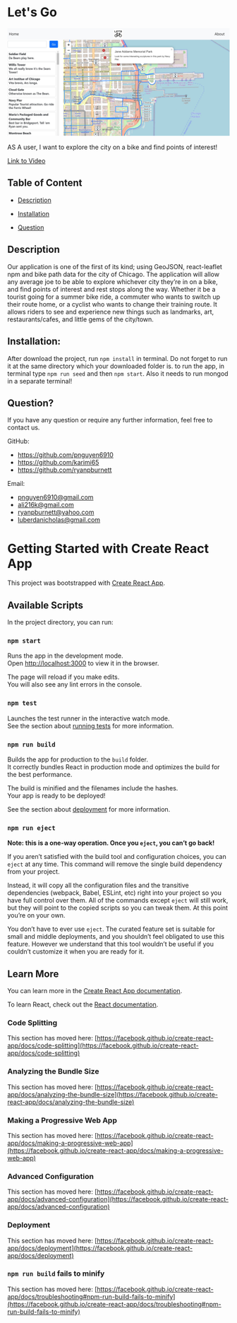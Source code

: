 # Let's Go

![screenshot](./client/public/img/map.JPG)

AS A user, I want to explore the city on a bike and find points of interest!


[Link to Video]()


## Table of Content
* [Description](#Description)

* [Installation](#Installation)

* [Question](#Question)


## Description
Our application is one of the first of its kind; using GeoJSON, react-leaflet npm and bike path data for the city of Chicago. The application will allow any average joe to be able to explore whichever city they’re in on a bike, and find points of interest and rest stops along the way.  Whether it be a tourist going for a summer bike ride, a commuter who wants to switch up their route home, or a cyclist who wants to change their training route. It allows riders to see and experience new things such as landmarks, art, restaurants/cafes, and little gems of the city/town.
   

## Installation:
After download the project, run `npm install` in terminal. Do not forget to run it at the same directory which your downloaded folder is. to run the app, in terminal type `npm run seed` and then `npm start`. Also it needs to run mongod in a separate terminal!

## Question?
If you have any question or require any further information, feel free to contact us. 

GitHub: 
* https://github.com/pnguyen6910
* https://github.com/karimi65
* https://github.com/ryanpburnett

        

Email: 
* pnguyen6910@gmail.com
* ali216k@gmail.com
* ryanpburnett@yahoo.com
* luberdanicholas@gmail.com











# Getting Started with Create React App

This project was bootstrapped with [Create React App](https://github.com/facebook/create-react-app).

## Available Scripts

In the project directory, you can run:

### `npm start`

Runs the app in the development mode.\
Open [http://localhost:3000](http://localhost:3000) to view it in the browser.

The page will reload if you make edits.\
You will also see any lint errors in the console.

### `npm test`

Launches the test runner in the interactive watch mode.\
See the section about [running tests](https://facebook.github.io/create-react-app/docs/running-tests) for more information.

### `npm run build`

Builds the app for production to the `build` folder.\
It correctly bundles React in production mode and optimizes the build for the best performance.

The build is minified and the filenames include the hashes.\
Your app is ready to be deployed!

See the section about [deployment](https://facebook.github.io/create-react-app/docs/deployment) for more information.

### `npm run eject`

**Note: this is a one-way operation. Once you `eject`, you can’t go back!**

If you aren’t satisfied with the build tool and configuration choices, you can `eject` at any time. This command will remove the single build dependency from your project.

Instead, it will copy all the configuration files and the transitive dependencies (webpack, Babel, ESLint, etc) right into your project so you have full control over them. All of the commands except `eject` will still work, but they will point to the copied scripts so you can tweak them. At this point you’re on your own.

You don’t have to ever use `eject`. The curated feature set is suitable for small and middle deployments, and you shouldn’t feel obligated to use this feature. However we understand that this tool wouldn’t be useful if you couldn’t customize it when you are ready for it.

## Learn More

You can learn more in the [Create React App documentation](https://facebook.github.io/create-react-app/docs/getting-started).

To learn React, check out the [React documentation](https://reactjs.org/).

### Code Splitting

This section has moved here: [https://facebook.github.io/create-react-app/docs/code-splitting](https://facebook.github.io/create-react-app/docs/code-splitting)

### Analyzing the Bundle Size

This section has moved here: [https://facebook.github.io/create-react-app/docs/analyzing-the-bundle-size](https://facebook.github.io/create-react-app/docs/analyzing-the-bundle-size)

### Making a Progressive Web App

This section has moved here: [https://facebook.github.io/create-react-app/docs/making-a-progressive-web-app](https://facebook.github.io/create-react-app/docs/making-a-progressive-web-app)

### Advanced Configuration

This section has moved here: [https://facebook.github.io/create-react-app/docs/advanced-configuration](https://facebook.github.io/create-react-app/docs/advanced-configuration)

### Deployment

This section has moved here: [https://facebook.github.io/create-react-app/docs/deployment](https://facebook.github.io/create-react-app/docs/deployment)

### `npm run build` fails to minify

This section has moved here: [https://facebook.github.io/create-react-app/docs/troubleshooting#npm-run-build-fails-to-minify](https://facebook.github.io/create-react-app/docs/troubleshooting#npm-run-build-fails-to-minify)

